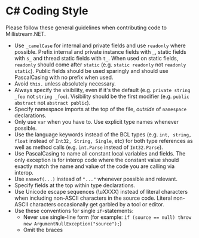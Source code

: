 # C# Coding Style

Please follow these general guidelines when contributing code to Millistream.NET.

- Use `_camelCase` for internal and private fields and use `readonly` where possible. Prefix internal and private instance fields with `_`, static fields with `s_` and thread static fields with `t_`. When used on static fields, `readonly` should come after `static` (e.g. `static readonly` not `readonly static`).  Public fields should be used sparingly and should use PascalCasing with no prefix when used.
- Avoid `this.` unless absolutely necessary.
- Always specify the visibility, even if it's the default (e.g. `private string _foo` not `string _foo`). Visibility should be the first modifier (e.g. `public abstract` not `abstract public`).
- Specify namespace imports at the top of the file, *outside* of `namespace` declarations.
- Only use `var` when you have to. Use explicit type names whenever possible.
- Use the language keywords instead of the BCL types (e.g. `int, string, float` instead of `Int32, String, Single`, etc) for both type references as well as method calls (e.g. `int.Parse` instead of `Int32.Parse`).
- Use PascalCasing to name all constant local variables and fields. The only exception is for interop code where the constant value should exactly match the name and value of the code you are calling via interop.
- Use ```nameof(...)``` instead of ```"..."``` whenever possible and relevant.
- Specify fields at the top within type declarations.
- Use Unicode escape sequences (\uXXXX) instead of literal characters when including non-ASCII characters in the source code. Literal non-ASCII characters occasionally get garbled by a tool or editor.
- Use these conventions for single `if`-statements:
    - Never use single-line form (for example: `if (source == null) throw new ArgumentNullException("source");`)
    - Omit the braces